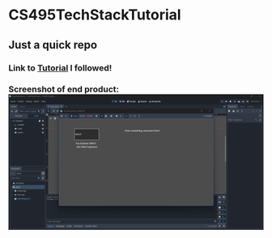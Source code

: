 # CS495TechStackTutorial
## Just a quick repo

### Link to [Tutorial](https://www.youtube.com/watch?v=aaFDnnrTSGg) I followed!
### Screenshot of end product: ![_](/THESCREENSHOT.png)

